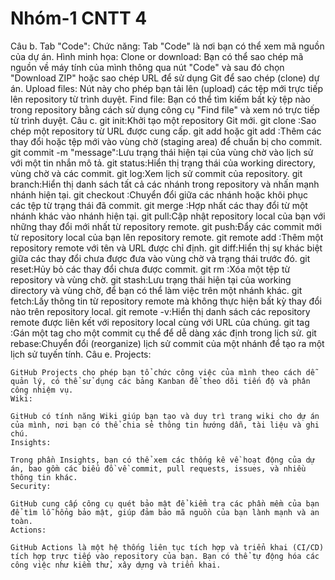 # Nhóm-1 CNTT 4
Câu b.
     Tab "Code":
     Chức năng: Tab "Code" là nơi bạn có thể xem mã nguồn của dự án.
     Hình minh họa:
     Clone or download: Bạn có thể sao chép mã nguồn về máy tính của mình thông qua nút "Code" và sau đó chọn "Download ZIP" hoặc sao chép URL để sử dụng Git để sao chép (clone) dự án.
     Upload files: Nút này cho phép bạn tải lên (upload) các tệp mới trực tiếp lên repository từ trình duyệt.
     Find file: Bạn có thể tìm kiếm bất kỳ tệp nào trong repository bằng cách sử dụng công cụ "Find file" và xem nó trực tiếp từ trình duyệt.
Câu c.
    git init:Khởi tạo một repository Git mới.
    git clone <url>:Sao chép một repository từ URL được cung cấp.
    git add <file> hoặc git add :Thêm các thay đổi hoặc tệp mới vào vùng chờ (staging area) để chuẩn bị cho commit.
    git commit -m "message":Lưu trạng thái hiện tại của vùng chờ vào lịch sử với một tin nhắn mô tả.
    git status:Hiển thị trạng thái của working directory, vùng chờ và các commit.
    git log:Xem lịch sử commit của repository.
    git branch:Hiển thị danh sách tất cả các nhánh trong repository và nhấn mạnh nhánh hiện tại.
    git checkout <branch>:Chuyển đổi giữa các nhánh hoặc khôi phục các tệp từ trạng thái đã commit.
    git merge <branch>:Hợp nhất các thay đổi từ một nhánh khác vào nhánh hiện tại.
    git pull:Cập nhật repository local của bạn với những thay đổi mới nhất từ repository remote.
    git push:Đẩy các commit mới từ repository local của bạn lên repository remote.
    git remote add <name> <url>:Thêm một repository remote với tên và URL được chỉ định.
    git diff:Hiển thị sự khác biệt giữa các thay đổi chưa được đưa vào vùng chờ và trạng thái trước đó.
    git reset:Hủy bỏ các thay đổi chưa được commit.
    git rm <file>:Xóa một tệp từ repository và vùng chờ.
    git stash:Lưu trạng thái hiện tại của working directory và vùng chờ, để bạn có thể làm việc trên một nhánh khác.
    git fetch:Lấy thông tin từ repository remote mà không thực hiện bất kỳ thay đổi nào trên repository local.
    git remote -v:Hiển thị danh sách các repository remote được liên kết với repository local cùng với URL của chúng.
    git tag <tagname>:Gán một tag cho một commit cụ thể để dễ dàng xác định trong lịch sử.
    git rebase:Chuyển đổi (reorganize) lịch sử commit của một nhánh để tạo ra một lịch sử tuyến tính.
Câu e.
    Projects:

    GitHub Projects cho phép bạn tổ chức công việc của mình theo cách dễ quản lý, có thể sử dụng các bảng Kanban để theo dõi tiến độ và phân công nhiệm vụ.
    Wiki:
    
    GitHub có tính năng Wiki giúp bạn tạo và duy trì trang wiki cho dự án của mình, nơi bạn có thể chia sẻ thông tin hướng dẫn, tài liệu và ghi chú.
    Insights:
    
    Trong phần Insights, bạn có thể xem các thống kê về hoạt động của dự án, bao gồm các biểu đồ về commit, pull requests, issues, và nhiều thông tin khác.
    Security:
    
    GitHub cung cấp công cụ quét bảo mật để kiểm tra các phần mềm của bạn để tìm lỗ hổng bảo mật, giúp đảm bảo mã nguồn của bạn lành mạnh và an toàn.
    Actions:
    
    GitHub Actions là một hệ thống liên tục tích hợp và triển khai (CI/CD) tích hợp trực tiếp vào repository của bạn. Bạn có thể tự động hóa các công việc như kiểm thử, xây dựng và triển khai.
